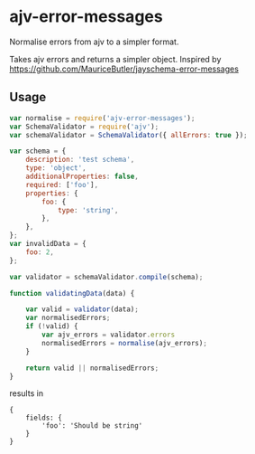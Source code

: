 # ajv-error-messages

Normalise errors from ajv to a simpler format.

Takes ajv errors and returns a simpler object. Inspired by https://github.com/MauriceButler/jayschema-error-messages

## Usage

```javascript
var normalise = require('ajv-error-messages');
var SchemaValidator = require('ajv');
var schemaValidator = SchemaValidator({ allErrors: true });

var schema = {
    description: 'test schema',
    type: 'object',
    additionalProperties: false,
    required: ['foo'],
    properties: {
        foo: {
            type: 'string',
        },
    },
};
var invalidData = {
    foo: 2,
};

var validator = schemaValidator.compile(schema);

function validatingData(data) {

    var valid = validator(data);
    var normalisedErrors;
    if (!valid) {
        var ajv_errors = validator.errors
        normalisedErrors = normalise(ajv_errors);
    }

    return valid || normalisedErrors;
}
```

results in

```
{
    fields: {
        'foo': 'Should be string'
    }
}
```
